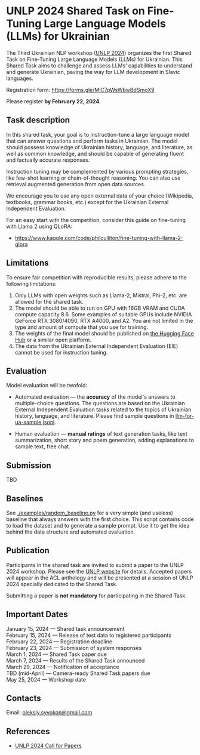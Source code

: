 # UNLP 2024 Shared Task on Fine-Tuning Large Language Models (LLMs) for Ukrainian

The Third Ukrainian NLP workshop ([UNLP 2024](https://unlp.org.ua/)) organizes the first Shared Task on Fine-Tuning Large Language Models (LLMs) for Ukrainian. This Shared Task aims to challenge and assess LLMs’ capabilities to understand and generate Ukrainian, paving the way for LLM development in Slavic languages.

Registration form: https://forms.gle/MiC7pWsWbwBdSmoX9

Please register **by February 22, 2024**.

## Task description

In this shared task, your goal is to instruction-tune a large language model that can answer questions and perform tasks in Ukrainian. The model should possess knowledge of Ukrainian history, language, and literature, as well as common knowledge, and should be capable of generating fluent and factually accurate responses.

Instruction tuning may be complemented by various prompting strategies, like few-shot learning or chain-of-thought reasoning. You can also use retrieval augmented generation from open data sources.

We encourage you to use any open external data of your choice (Wikipedia, textbooks, grammar books, etc.) except for the Ukrainian External Independent Evaluation.

For an easy start with the competition, consider this guide on fine-tuning with Llama 2 using QLoRA:
* https://www.kaggle.com/code/philculliton/fine-tuning-with-llama-2-qlora

## Limitations

To ensure fair competition with reproducible results, please adhere to the following limitations:

1. Only LLMs with open weights such as Llama-2, Mistral, Phi-2, etc. are allowed for the shared task.
2. The model should be able to run on GPU with 16GB VRAM and CUDA compute capacity 8.6. Some examples of suitable GPUs include NVIDIA GeForce RTX 3080/4090, RTX A4000, and A2. You are not limited in the type and amount of compute that you use for training.
3. The weights of the final model should be published on [the Hugging Face Hub](https://huggingface.co/) or a similar open platform.
4. The data from the Ukrainian External Independent Evaluation (EIE) cannot be used for instruction tuning.

## Evaluation

Model evaluation will be twofold:

* Automated evaluation — the **accuracy** of the model's answers to multiple-choice questions. The questions are based on the Ukrainian External Independent Evaluation tasks related to the topics of Ukrainian history, language, and literature. Please find sample questions in [llm-for-ua-sample.jsonl](data/llm-for-ua-sample.jsonl).

* Human evaluation — **manual ratings** of text generation tasks, like text summarization, short story and poem generation, adding explanations to sample text, free chat.

## Submission

TBD

## Baselines

See [./examples/random_baseline.py](./examples/random_baseline.py) for a very
simple (and useless) baseline that always answers with the first choice. This
script contains code to load the dataset and to generate a sample prompt. Use
it to get the idea behind the data structure and automated evaluation.


## Publication

Participants in the shared task are invited to submit a paper to the UNLP 2024 workshop. Please see the [UNLP website](https://unlp.org.ua/) for details. Accepted papers will appear in the ACL anthology and will be presented at a session of UNLP 2024 specially dedicated to the Shared Task.

Submitting a paper is **not mandatory** for participating in the Shared Task.

## Important Dates

January 15, 2024 — Shared task announcement  
February 15, 2024 — Release of test data to registered participants  
February 22, 2024 — Registration deadline  
February 23, 2024 — Submission of system responses  
March 1, 2024 — Shared Task paper due  
March 7, 2024 — Results of the Shared Task announced  
March 29, 2024 — Notification of acceptance  
TBD (mid-April) — Camera-ready Shared Task papers due  
May 25, 2024 — Workshop date

## Contacts

Email: oleksiy.syvokon@gmail.com

## References

* [UNLP 2024 Call for Papers](https://unlp.org.ua/call-for-papers/)

